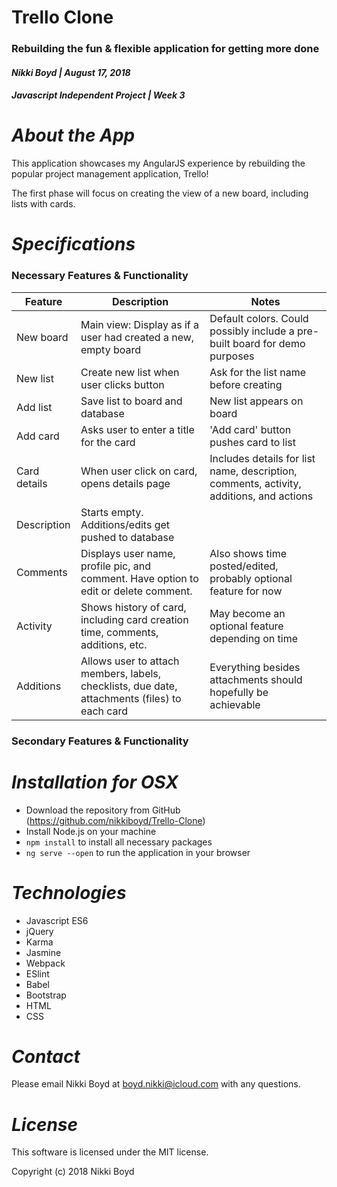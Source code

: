 # Trello Clone
### Rebuilding the fun & flexible application for getting more done
#### _Nikki Boyd | August 17, 2018_
#### _Javascript Independent Project | Week 3_


# _About the App_
This application showcases my AngularJS experience by rebuilding the popular project management application, Trello!

The first phase will focus on creating the view of a new board, including lists with cards.

# _Specifications_

### Necessary Features & Functionality
| Feature | Description | Notes |
|--|--|--|
| New board | Main view: Display as if a user had created a new, empty board | Default colors. Could possibly include a pre-built board for demo purposes |
| New list | Create new list when user clicks button | Ask for the list name before creating |
| Add list | Save list to board and database | New list appears on board |
| Add card | Asks user to enter a title for the card | 'Add card' button pushes card to list |
| Card details | When user click on card, opens details page | Includes details for list name, description, comments, activity, additions, and actions |
| Description | Starts empty. Additions/edits get pushed to database | |
| Comments | Displays user name, profile pic, and comment. Have option to edit or delete comment. | Also shows time posted/edited, probably optional feature for now |
| Activity | Shows history of card, including card creation time, comments, additions, etc. | May become an optional feature depending on time |
| Additions | Allows user to attach members, labels, checklists, due date, attachments (files) to each card | Everything besides attachments should hopefully be achievable |



### Secondary Features & Functionality

# _Installation for OSX_
- Download the repository from GitHub (https://github.com/nikkiboyd/Trello-Clone)
- Install Node.js on your machine
- `npm install` to install all necessary packages
- `ng serve --open` to run the application in your browser

# _Technologies_
- Javascript ES6
- jQuery
- Karma
- Jasmine
- Webpack
- ESlint
- Babel
- Bootstrap
- HTML
- CSS

# _Contact_
Please email Nikki Boyd at boyd.nikki@icloud.com with any questions.

# _License_
This software is licensed under the MIT license.

Copyright (c) 2018 Nikki Boyd
